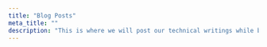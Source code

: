 ```yaml
---
title: "Blog Posts"
meta_title: ""
description: "This is where we will post our technical writings while building out Bassoon AI"
---
```

